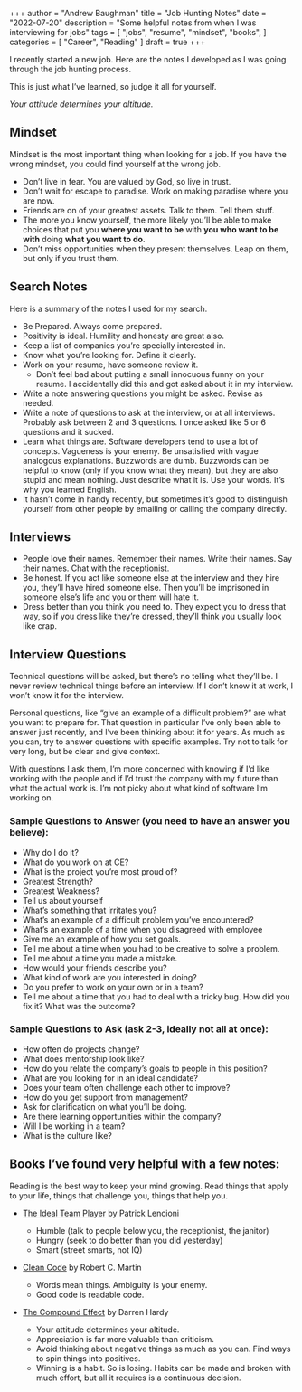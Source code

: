 +++
author = "Andrew Baughman"
title = "Job Hunting Notes"
date = "2022-07-20"
description = "Some helpful notes from when I was interviewing for jobs"
tags = [
    "jobs",
    "resume",
    "mindset",
    "books",
]
categories = [
    "Career", "Reading"
]
draft = true
+++

I recently started a new job. Here are the notes I developed as I was going through the job hunting process.

This is just what I’ve learned, so judge it all for yourself.

*Your attitude determines your altitude.*

## Mindset

Mindset is the most important thing when looking for a job. If you have the wrong mindset, you could find yourself at the wrong job.

- Don’t live in fear. You are valued by God, so live in trust. 
- Don’t wait for escape to paradise. Work on making paradise where you are now.
- Friends are on of your greatest assets. Talk to them. Tell them stuff.
- The more you know yourself, the more likely you’ll be able to make choices that put you **where you want to be** with **you who want to be with** doing **what you want to do**.
- Don’t miss opportunities when they present themselves. Leap on them, but only if you trust them.

## Search Notes

Here is a summary of the notes I used for my search.

- Be Prepared. Always come prepared.
- Positivity is ideal. Humility and honesty are great also.
- Keep a list of companies you’re specially interested in.
- Know what you’re looking for. Define it clearly.
- Work on your resume, have someone review it.
    - Don’t feel bad about putting a small innocuous funny on your resume. I accidentally did this and got asked about it in my interview.
- Write a note answering questions you might be asked. Revise as needed.
- Write a note of questions to ask at the interview, or at all interviews. Probably ask between 2 and 3 questions. I once asked like 5 or 6 questions and it sucked.
- Learn what things are. Software developers tend to use a lot of concepts. Vagueness is your enemy. Be unsatisfied with vague analogous explanations. Buzzwords are dumb. Buzzwords can be helpful to know (only if you know what they mean), but they are also stupid and mean nothing. Just describe what it is. Use your words. It’s why you learned English.
- It hasn’t come in handy recently, but sometimes it’s good to distinguish yourself from other people by emailing or calling the company directly. 

## Interviews

- People love their names. Remember their names. Write their names. Say their names. Chat with the receptionist. 
- Be honest. If you act like someone else at the interview and they hire you, they’ll have hired someone else. Then you’ll be imprisoned in someone else’s life and you or them will hate it.
- Dress better than you think you need to. They expect you to dress that way, so if you dress like they’re dressed, they’ll think you usually look like crap.


## Interview Questions

Technical questions will be asked, but there’s no telling what they’ll be. I never review technical things before an interview. If I don’t know it at work, I won’t know it for the interview. 

Personal questions, like “give an example of a difficult problem?” are what you want to prepare for. That question in particular I’ve only been able to answer just recently, and I’ve been thinking about it for years. As much as you can, try to answer questions with specific examples. Try not to talk for very long, but be clear and give context. 

With questions I ask them, I’m more concerned with knowing if I’d like working with the people and if I’d trust the company with my future than what the actual work is. I’m not picky about what kind of software I’m working on.

### Sample Questions to Answer (you need to have an answer you believe):
* Why do I do it?
* What do you work on at CE?
* What is the project you’re most proud of?
* Greatest Strength?
* Greatest Weakness?
* Tell us about yourself
* What’s something that irritates you?
* What’s an example of a difficult problem you’ve encountered?
* What’s an example of a time when you disagreed with employee
* Give me an example of how you set goals.
* Tell me about a time when you had to be creative to solve a problem.
* Tell me about a time you made a mistake.
* How would your friends describe you?
* What kind of work are you interested in doing?
* Do you prefer to work on your own or in a team?
* Tell me about a time that you had to deal with a tricky bug. How did you fix it? What was the outcome?

### Sample Questions to Ask (ask 2-3, ideally not all at once):
* How often do projects change?
* What does mentorship look like?
* How do you relate the company’s goals to people in this position?
* What are you looking for in an ideal candidate?
* Does your team often challenge each other to improve?
* How do you get support from management?
* Ask for clarification on what you’ll be doing.
* Are there learning opportunities within the company?
* Will I be working in a team?
* What is the culture like?


## Books I’ve found very helpful with a few notes:

Reading is the best way to keep your mind growing. Read things that apply to your life, things that challenge you, things that help you.

* [The Ideal Team Player](https://web.archive.org/web/20220720155617/https://www.goodreads.com/book/show/28930640-the-ideal-team-player) by Patrick Lencioni
    - Humble (talk to people below you, the receptionist, the janitor)
    - Hungry (seek to do better than you did yesterday)
    - Smart (street smarts, not IQ)

* [Clean Code](https://web.archive.org/web/20220720172816/https://www.goodreads.com/book/show/3735293-clean-code) by Robert C. Martin
    - Words mean things. Ambiguity is your enemy.
    - Good code is readable code.
* [The Compound Effect](https://web.archive.org/web/20220720172844/https://www.goodreads.com/en/book/show/9420697-the-compound-effect) by Darren Hardy
    - Your attitude determines your altitude.
    - Appreciation is far more valuable than criticism.
    - Avoid thinking about negative things as much as you can. Find ways to spin things into positives.
    - Winning is a habit. So is losing. Habits can be made and broken with much effort, but all it requires is a continuous decision.
